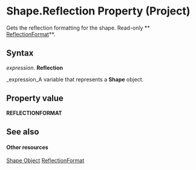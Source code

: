 
# Shape.Reflection Property (Project)
Gets the reflection formatting for the shape. Read-only  ** [ReflectionFormat](http://msdn.microsoft.com/en-us/library/office/ff863140%28v=office.15%29)**.

## Syntax

 _expression_. **Reflection**

 _expression_A variable that represents a  **Shape** object.


## Property value

 **REFLECTIONFORMAT**


## See also


#### Other resources


 [Shape Object](d2b32bcd-5595-a4a7-9772-feb25fd0103a.md)
 [ReflectionFormat](http://msdn.microsoft.com/en-us/library/office/ff863140%28v=office.15%29)

